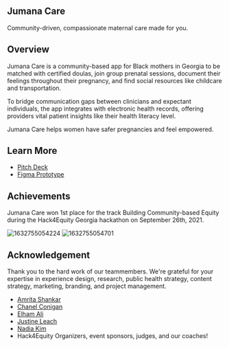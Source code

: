 ## Jumana Care
Community-driven, compassionate maternal care made for you.

## Overview
Jumana Care is a community-based app for Black mothers in Georgia to be matched with certified doulas, join group prenatal sessions, document their feelings throughout their pregnancy, and find social resources like childcare and transportation. 

To bridge communication gaps between clinicians and expectant individuals, the app integrates with electronic health records, offering providers vital patient insights like their health literacy level. 

Jumana Care helps women have safer pregnancies and feel empowered.

## Learn More
- [Pitch Deck](https://docs.google.com/presentation/d/18y41AVXsHm00EK8g-a74q9wxDuTiCrbGACQw_sfv0tY/present?slide=id.gf2b4ddf984_5_0)
- [Figma Prototype](https://www.figma.com/proto/1iKeZ7DLjsqJah2aVgvMPW/Hack4Equity-Jumana-Care?page-id=197%3A1945&node-id=208%3A7508&viewport=241%2C48%2C0.35&scaling=scale-down&starting-point-node-id=208%3A7508&show-proto-sidebar=1)

## Achievements
Jumana Care won 1st place for the track Building Community-based Equity during the Hack4Equity Georgia hackathon on September 26th, 2021. 

![1632755054224](https://user-images.githubusercontent.com/31772140/135386651-7adc9321-c85f-49cb-8d78-e2750d2f6c98.jpg)
![1632755054701](https://user-images.githubusercontent.com/31772140/135386687-89440ab5-4eaa-499b-8550-8fc6ec10454e.jpg)

## Acknowledgement
Thank you to the hard work of our teammembers. We're grateful for your expertise in experience design, research, public health strategy, content strategy, marketing, branding, and project management.
- [Amrita Shankar](https://www.linkedin.com/in/amy-s/)
- [Chanel Conigan](https://www.linkedin.com/in/chanelconigan/)
- [Elham Ali](http://www.linkedin.com/in/elhamali)
- [Justine Leach](https://www.linkedin.com/in/justinehsleach/)
- [Nadia Kim](https://www.linkedin.com/in/nadiakim/)
- Hack4Equity Organizers, event sponsors, judges, and our coaches!
